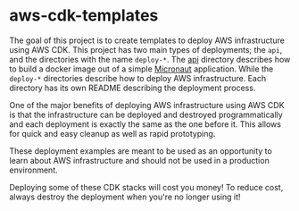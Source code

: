 # aws-cdk-templates

The goal of this project is to create templates to deploy AWS infrastructure using AWS CDK. This project has two main types of deployments; the `api`, and the directories with the name `deploy-*`. The [api](api) directory describes how to build a docker image out of a simple [Micronaut](https://micronaut.io/) application. While the `deploy-*` directories describe how to deploy AWS infrastructure. Each directory has its own README describing the deployment process.

One of the major benefits of deploying AWS infrastructure using AWS CDK is that the infrastructure can be deployed and destroyed programmatically and each deployment is exactly the same as the one before it. This allows for quick and easy cleanup as well as rapid prototyping.

These deployment examples are meant to be used as an opportunity to learn about AWS infrastructure and should not be used in a production environment.

Deploying some of these CDK stacks will cost you money! To reduce cost, always destroy the deployment when you're no longer using it!
